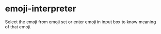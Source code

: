 # emoji-interpreter
Select the emoji from emoji set or enter emoji in input box to know meaning of that emoji.
